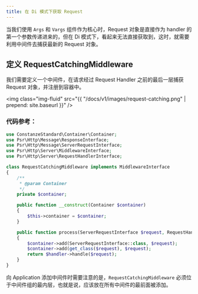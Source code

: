 ```yaml
---
title: 在 Di 模式下获取 Request
---
```


当我们使用 `Args` 和 `Vargs` 组件作为核心时，Request 对象是直接作为 handler 的第一个参数传递进来的，但在 Di 模式下，看起来无法直接获取到，这时，就需要利用中间件去捕获最新的 Request 对象。

## 定义 RequestCatchingMiddleware
我们需要定义一个中间件，在请求经过 Request Handler 之前的最后一层捕获 Request 对象，并注册到容器中。

<img class="img-fluid" src="{{ "/docs/v1/images/request-catching.png" | prepend: site.baseurl }}" />

### 代码参考：
```php
use ConstanzeStandard\Container\Container;
use Psr\Http\Message\ResponseInterface;
use Psr\Http\Message\ServerRequestInterface;
use Psr\Http\Server\MiddlewareInterface;
use Psr\Http\Server\RequestHandlerInterface;

class RequestCatchingMiddleware implements MiddlewareInterface
{
    /**
     * @param Container
     */
    private $container;

    public function __construct(Container $container)
    {
        $this->container = $container;
    }

    public function process(ServerRequestInterface $request, RequestHandlerInterface $handler): ResponseInterface
    {
        $container->add(ServerRequestInterface::class, $request);
        $container->add(get_class($request), $request);
        return $handler->handle($request);
    }
}
```
向 Application 添加中间件时需要注意的是，`RequestCatchingMiddleware` 必须位于中间件组的最内层，也就是说，应该放在所有中间件的最前面被添加。